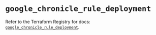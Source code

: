 # `google_chronicle_rule_deployment`

Refer to the Terraform Registry for docs: [`google_chronicle_rule_deployment`](https://registry.terraform.io/providers/hashicorp/google/6.31.0/docs/resources/chronicle_rule_deployment).
